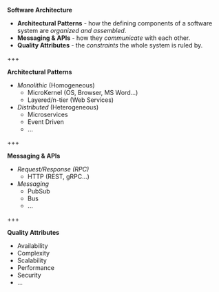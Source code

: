 **Software Architecture**

- **Architectural Patterns** - how the defining components of a software system are *organized and assembled*.
- **Messaging & APIs** - how they *communicate* with each other.
- **Quality Attributes** - the *constraints* the whole system is ruled by.

+++

**Architectural Patterns**

- *Monolithic* (Homogeneous)
  - MicroKernel (OS, Browser, MS Word...)
  - Layered/n-tier (Web Services)
- *Distributed* (Heterogeneous)
  - Microservices
  - Event Driven
  - ...

+++

**Messaging & APIs**

- *Request/Response (RPC)*
  - HTTP (REST, gRPC...)
- *Messaging*
  - PubSub
  - Bus
  - ...

+++

**Quality Attributes**

- Availability
- Complexity
- Scalability
- Performance
- Security
- ...
